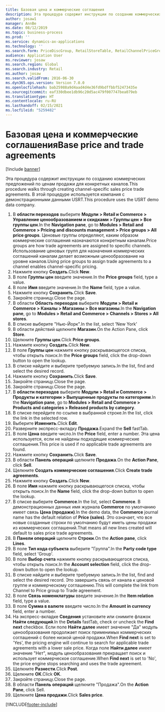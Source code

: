 ```yaml
---
title: Базовая цена и коммерческие соглашения
description: Эта процедура содержит инструкции по созданию коммерческих предложений по ценам продажи для конкретных каналов.
author: josaw1
manager: AnnBe
ms.date: 08/12/2019
ms.topic: business-process
ms.prod: ''
ms.service: dynamics-ax-applications
ms.technology: ''
ms.search.form: PriceDiscGroup, RetailStoreTable, RetailChannelPriceGroup, EcoResProductDetailsExtended, PriceDiscAdmTable, PriceDiscAdm
audience: Application User
ms.reviewer: josaw
ms.search.region: Global
ms.search.industry: Retail
ms.author: josaw
ms.search.validFrom: 2016-06-30
ms.dyn365.ops.version: Version 7.0.0
ms.openlocfilehash: bab25988a9d4aad4d4e36fd9bdffbbf52473435e
ms.sourcegitcommit: eaf330dbee1db96c20d5ac479f007747bea079eb
ms.translationtype: HT
ms.contentlocale: ru-RU
ms.lasthandoff: 02/15/2021
ms.locfileid: "5259482"
---
```

# <a name="base-price-and-trade-agreements"></a><span data-ttu-id="b114d-103">Базовая цена и коммерческие соглашения</span><span class="sxs-lookup"><span data-stu-id="b114d-103">Base price and trade agreements</span></span>

[!include [banner](../includes/banner.md)]

<span data-ttu-id="b114d-104">Эта процедура содержит инструкции по созданию коммерческих предложений по ценам продажи для конкретных каналов.</span><span class="sxs-lookup"><span data-stu-id="b114d-104">This procedure walks through creating channel-specific sales price trade agreements.</span></span> <span data-ttu-id="b114d-105">В этой процедуре используется компания с демонстрационными данными USRT.</span><span class="sxs-lookup"><span data-stu-id="b114d-105">This procedure uses the USRT demo data company.</span></span>

1. <span data-ttu-id="b114d-106">В **области переходов** выберите **Модули > Retail и Commerce > Управление ценообразованием и скидками > Группы цен > Все группы цен**.</span><span class="sxs-lookup"><span data-stu-id="b114d-106">In the **Navigation pane**, go to **Modules > Retail and Commerce > Pricing and discounts management > Price groups > All price groups**.</span></span> <span data-ttu-id="b114d-107">Ценовые группы определяют, каким образом коммерческие соглашения назначаются конкретным каналам.</span><span class="sxs-lookup"><span data-stu-id="b114d-107">Price groups are how trade agreements are assigned to specific channels.</span></span> <span data-ttu-id="b114d-108">Использование ценовых групп для назначения коммерческих соглашений каналам делает возможным ценообразование на уровне каналов.</span><span class="sxs-lookup"><span data-stu-id="b114d-108">Using price groups to assign trade agreements to a channel enables channel-specific pricing.</span></span>  
2. <span data-ttu-id="b114d-109">Нажмите кнопку **Создать**.</span><span class="sxs-lookup"><span data-stu-id="b114d-109">Click **New**.</span></span>
3. <span data-ttu-id="b114d-110">В поле **Группы цен** введите значение.</span><span class="sxs-lookup"><span data-stu-id="b114d-110">In the **Price groups** field, type a value.</span></span>
4. <span data-ttu-id="b114d-111">В поле **Имя** введите значение.</span><span class="sxs-lookup"><span data-stu-id="b114d-111">In the **Name** field, type a value.</span></span>
5. <span data-ttu-id="b114d-112">Нажмите кнопку **Сохранить**.</span><span class="sxs-lookup"><span data-stu-id="b114d-112">Click **Save**.</span></span>
6. <span data-ttu-id="b114d-113">Закройте страницу.</span><span class="sxs-lookup"><span data-stu-id="b114d-113">Close the page.</span></span>
7. <span data-ttu-id="b114d-114">В области **Область переходов** выберите **Модули > Retail и Commerce > Каналы > Магазины > Все магазины**.</span><span class="sxs-lookup"><span data-stu-id="b114d-114">In the **Navigation pane**, go to **Modules > Retail and Commerce > Channels > Stores > All stores**.</span></span>
8. <span data-ttu-id="b114d-115">В списке выберите "Нью-Йорк".</span><span class="sxs-lookup"><span data-stu-id="b114d-115">In the list, select 'New York'</span></span>
9. <span data-ttu-id="b114d-116">В области действий щелкните **Магазин**.</span><span class="sxs-lookup"><span data-stu-id="b114d-116">On the Action Pane, click **Store**.</span></span>
10. <span data-ttu-id="b114d-117">Щелкните **Группы цен**.</span><span class="sxs-lookup"><span data-stu-id="b114d-117">Click **Price groups**.</span></span>
11. <span data-ttu-id="b114d-118">Нажмите кнопку **Создать**.</span><span class="sxs-lookup"><span data-stu-id="b114d-118">Click **New**.</span></span>
12. <span data-ttu-id="b114d-119">В поле **Группы цен** нажмите кнопку раскрывающегося списка, чтобы открыть поиск.</span><span class="sxs-lookup"><span data-stu-id="b114d-119">In the **Price groups** field, click the drop-down button to open the lookup.</span></span>
13. <span data-ttu-id="b114d-120">В списке найдите и выберите требуемую запись.</span><span class="sxs-lookup"><span data-stu-id="b114d-120">In the list, find and select the desired record.</span></span>
14. <span data-ttu-id="b114d-121">Нажмите кнопку **Сохранить**.</span><span class="sxs-lookup"><span data-stu-id="b114d-121">Click **Save**.</span></span>
15. <span data-ttu-id="b114d-122">Закройте страницу.</span><span class="sxs-lookup"><span data-stu-id="b114d-122">Close the page.</span></span>
16. <span data-ttu-id="b114d-123">Закройте страницу.</span><span class="sxs-lookup"><span data-stu-id="b114d-123">Close the page.</span></span>
17. <span data-ttu-id="b114d-124">В **области переходов** выберите **Модули > Retail и Commerce > Продукты и категории > Выпущенные продукты по категориям**.</span><span class="sxs-lookup"><span data-stu-id="b114d-124">In the **Navigation pane**, go to **Modules > Retail and Commerce > Products and categories > Released products by category**.</span></span>
18. <span data-ttu-id="b114d-125">В списке перейдите по ссылке в выбранной строке.</span><span class="sxs-lookup"><span data-stu-id="b114d-125">In the list, click the link in the selected row.</span></span>
19. <span data-ttu-id="b114d-126">Выберите **Изменить**.</span><span class="sxs-lookup"><span data-stu-id="b114d-126">Click **Edit**.</span></span>
20. <span data-ttu-id="b114d-127">Разверните экспресс-вкладку **Продажа**.</span><span class="sxs-lookup"><span data-stu-id="b114d-127">Expand the **Sell** fastTab.</span></span>
21. <span data-ttu-id="b114d-128">В поле **Цена** введите число.</span><span class="sxs-lookup"><span data-stu-id="b114d-128">In the **Price** field, enter a number.</span></span> <span data-ttu-id="b114d-129">Эта цена используется, если не найдены подходящие коммерческие соглашения.</span><span class="sxs-lookup"><span data-stu-id="b114d-129">This price is used if no applicable trade agreements are found.</span></span>  
22. <span data-ttu-id="b114d-130">Нажмите кнопку **Сохранить**.</span><span class="sxs-lookup"><span data-stu-id="b114d-130">Click **Save**.</span></span>
23. <span data-ttu-id="b114d-131">В области **Панель операций** щелкните **Продажа**.</span><span class="sxs-lookup"><span data-stu-id="b114d-131">On the **Action Pane**, click **Sell**.</span></span>
24. <span data-ttu-id="b114d-132">Щелкните **Создать коммерческие соглашения**.</span><span class="sxs-lookup"><span data-stu-id="b114d-132">Click **Create trade agreements**.</span></span>
25. <span data-ttu-id="b114d-133">Нажмите кнопку **Создать**.</span><span class="sxs-lookup"><span data-stu-id="b114d-133">Click **New**.</span></span>
26. <span data-ttu-id="b114d-134">В поле **Имя** нажмите кнопку раскрывающегося списка, чтобы открыть поиск.</span><span class="sxs-lookup"><span data-stu-id="b114d-134">In the **Name** field, click the drop-down button to open the lookup.</span></span>
27. <span data-ttu-id="b114d-135">В списке выберите **Commerce**.</span><span class="sxs-lookup"><span data-stu-id="b114d-135">In the list, select **Commerce**.</span></span> <span data-ttu-id="b114d-136">В демонстрационных данных имя журнала **Commerce** по умолчанию имеет связь **Цена (продажи)**.</span><span class="sxs-lookup"><span data-stu-id="b114d-136">In the demo data, the **Commerce** journal name has the default relation of **Price (sales)**.</span></span> <span data-ttu-id="b114d-137">Это означает, что все новые созданные строки по умолчанию будут иметь цены продажи из коммерческих соглашений.</span><span class="sxs-lookup"><span data-stu-id="b114d-137">That means all new lines created will default to sales price trade agreements.</span></span>  
28. <span data-ttu-id="b114d-138">В **Панели операций** щелкните **Строки**.</span><span class="sxs-lookup"><span data-stu-id="b114d-138">On the **Action pane**, click **Lines**.</span></span>
29. <span data-ttu-id="b114d-139">В поле **Тип кода субъекта** выберите "Группа".</span><span class="sxs-lookup"><span data-stu-id="b114d-139">In the **Party code type** field, select 'Group'.</span></span>
30. <span data-ttu-id="b114d-140">В поле **Выбор счета** нажмите кнопку раскрывающегося списка, чтобы открыть поиск.</span><span class="sxs-lookup"><span data-stu-id="b114d-140">In the **Account selection** field, click the drop-down button to open the lookup.</span></span>
31. <span data-ttu-id="b114d-141">В списке найдите и выберите требуемую запись.</span><span class="sxs-lookup"><span data-stu-id="b114d-141">In the list, find and select the desired record.</span></span> <span data-ttu-id="b114d-142">Это завершить связь от канала к ценовой группе и коммерческому соглашению.</span><span class="sxs-lookup"><span data-stu-id="b114d-142">This will complete the link from Channel to Price group to Trade agreement.</span></span>  
32. <span data-ttu-id="b114d-143">В поле **Связь номенклатуры** введите значение.</span><span class="sxs-lookup"><span data-stu-id="b114d-143">In the **Item relation** field, type a value.</span></span>
33. <span data-ttu-id="b114d-144">В поле **Сумма в валюте** введите число.</span><span class="sxs-lookup"><span data-stu-id="b114d-144">In the **Amount in currency** field, enter a number.</span></span>
34. <span data-ttu-id="b114d-145">На экспресс-вкладке **Сведения** установите или снимите флажок **Найти следующий**.</span><span class="sxs-lookup"><span data-stu-id="b114d-145">In the **Details** fastTab, check or uncheck the **Find next** checkbox.</span></span> <span data-ttu-id="b114d-146">Если поле **Найти далее** имеет значение "Да" модуль ценообразования продолжает поиск применимых коммерческих соглашений с более низкой ценой продажи.</span><span class="sxs-lookup"><span data-stu-id="b114d-146">When **Find next** is set to 'Yes', the pricing engine will continue to search for applicable trade agreements with a lower sale price.</span></span> <span data-ttu-id="b114d-147">Когда поле **Найти далее** имеет значение "Нет", модуль ценообразования прекращает поиск и использует коммерческое соглашение.</span><span class="sxs-lookup"><span data-stu-id="b114d-147">When **Find next** is set to 'No', the price engine stops searching and uses the trade agreement.</span></span>  
35. <span data-ttu-id="b114d-148">Щелкните **Разнести**.</span><span class="sxs-lookup"><span data-stu-id="b114d-148">Click **Post**.</span></span>
36. <span data-ttu-id="b114d-149">Щелкните **OK**.</span><span class="sxs-lookup"><span data-stu-id="b114d-149">Click **OK**.</span></span>
37. <span data-ttu-id="b114d-150">Закройте страницу.</span><span class="sxs-lookup"><span data-stu-id="b114d-150">Close the page.</span></span>
38. <span data-ttu-id="b114d-151">В области **Панель операций** щелкните "Продажа".</span><span class="sxs-lookup"><span data-stu-id="b114d-151">On the **Action Pane**, click Sell.</span></span>
39. <span data-ttu-id="b114d-152">Щелкните **Цена продажи**.</span><span class="sxs-lookup"><span data-stu-id="b114d-152">Click **Sales price**.</span></span>



[!INCLUDE[footer-include](../../includes/footer-banner.md)]